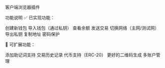 客户端浏览器插件

功能说明
✅ 已实现功能：

创建新钱包
导入钱包（通过私钥）
查看余额
发送交易
切换网络（主网/测试网）
导出私钥
复制地址
密码保护

🔧 可扩展功能：

添加助记词支持
交易历史记录
代币支持（ERC-20）
更好的二维码生成
多账户管理
